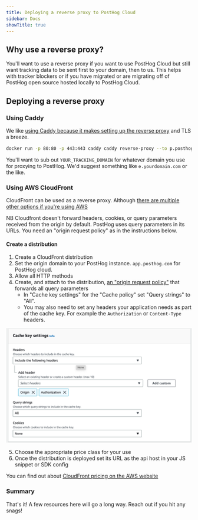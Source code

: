 ```yaml
---
title: Deploying a reverse proxy to PostHog Cloud 
sidebar: Docs
showTitle: true
---
```


## Why use a reverse proxy? 

You'll want to use a reverse proxy if you want to use PostHog Cloud but still want tracking data to be sent first to your domain, then to us. This helps with tracker blockers or if you have migrated or are migrating off of PostHog open source hosted locally to PostHog Cloud.

## Deploying a reverse proxy

### Using Caddy

We like [using Caddy because it makes setting up the reverse proxy](https://caddyserver.com/docs/quick-starts/reverse-proxy) and TLS a breeze.

```bash
docker run -p 80:80 -p 443:443 caddy caddy reverse-proxy --to p.posthog.com:443 --from <YOUR_TRACKING_DOMAIN>
```

You'll want to sub out `YOUR_TRACKING_DOMAIN` for whatever domain you use for proxying to PostHog. We'd suggest something like `e.yourdomain.com` or the like.

### Using AWS CloudFront

CloudFront can be used as a reverse proxy. Although [there are multiple other options if you're using AWS](https://aws.amazon.com/blogs/architecture/serving-content-using-fully-managed-reverse-proxy-architecture/)

NB Cloudfront doesn't forward headers, cookies, or query parameters received from the origin by default. PostHog uses query parameters in its URLs. You need an "origin request policy" as in the instructions below.

#### Create a distribution

1. Create a CloudFront distribution 
2. Set the origin domain to your PostHog instance. `app.posthog.com` for PostHog cloud.
3. Allow all HTTP methods
4. Create, and attach to the distribution, [an "origin request policy"](https://docs.aws.amazon.com/AmazonCloudFront/latest/DeveloperGuide/controlling-origin-requests.html#origin-request-create-origin-request-policy) that forwards all query parameters
    * In "Cache key settings" for the "Cache policy" set "Query strings" to "All".
    * You may also need to set any headers your application needs as part of the cache key. For example the `Authorization` or `Content-Type` headers.

![a screenshot of the cloudfront cache policy settings](../../images/docs/cloud/cloudfront-proxy/cache-policy.png)

5. Choose the appropriate price class for your use
6. Once the distribution is deployed set its URL as the api host in your JS snippet or SDK config

You can find out about [CloudFront pricing on the AWS website](https://aws.amazon.com/cloudfront/pricing/)

### Summary
That's it! A few resources here will go a long way. Reach out if you hit any snags!